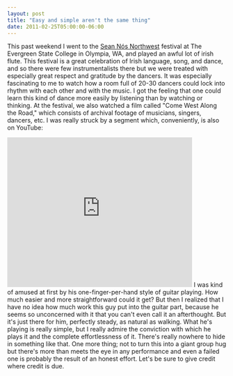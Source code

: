 ```yaml
---
layout: post
title: "Easy and simple aren't the same thing"
date: 2011-02-25T05:00:00-06:00
---
```


This past weekend I went to the <a href="http://seannos.org/">Sean Nós Northwest</a> festival at The Evergreen State College in Olympia, WA, and played an awful lot of irish flute. This festival is a great celebration of Irish language, song, and dance, and so there were few instrumentalists there but we were treated with especially great respect and gratitude by the dancers.
It was especially fascinating to me to watch how a room full of 20-30 dancers could lock into rhythm with each other and with the music. I got the feeling that one could learn this kind of dance more easily by listening than by watching or thinking.
At the festival, we also watched a film called "Come West Along the Road," which consists of archival footage of musicians, singers, dancers, etc. I was really struck by a segment which, conveniently, is also on YouTube:
<iframe allowfullscreen="" frameborder="0" height="344" src="http://www.youtube.com/embed/AQE3AS3Vzb0?fs=1" width="425"></iframe>
I was kind of amused at first by his one-finger-per-hand style of guitar playing. How much easier and more straightforward could it get? 
But then I realized that I have no idea how much work this guy put into the guitar part, because he seems so unconcerned with it that you can't even call it an afterthought. But it's just there for him, perfectly steady, as natural as walking.
What he's playing is really simple, but I really admire the conviction with which he plays it and the complete effortlessness of it. There's really nowhere to hide in something like that.
One more thing; not to turn this into a giant group hug but there's more than meets the eye in any performance and even a failed one is probably the result of an honest effort. Let's be sure to give credit where credit is due.

